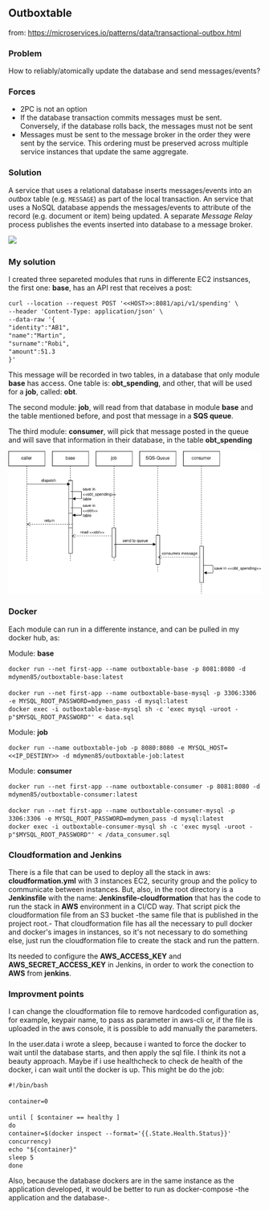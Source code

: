 ## Outboxtable

from: https://microservices.io/patterns/data/transactional-outbox.html

### Problem
How to reliably/atomically update the database and send messages/events?

### Forces
-   2PC is not an option
-   If the database transaction commits messages must be sent. Conversely, if the database rolls back, the messages must not be sent
-   Messages must be sent to the message broker in the order they were sent by the service. This ordering must be preserved across multiple service instances that update the same aggregate.

### Solution
A service that uses a relational database inserts messages/events into an _outbox_ table (e.g. `MESSAGE`) as part of the local transaction. An service that uses a NoSQL database appends the messages/events to attribute of the record (e.g. document or item) being updated. A separate _Message Relay_ process publishes the events inserted into database to a message broker.

![](https://microservices.io/i/patterns/data/ReliablePublication.png)

### My solution

I created three separeted modules that runs in differente EC2 instsances, the first one: **base**, has an API rest that receives a post:
```
curl --location --request POST '<<HOST>>:8081/api/v1/spending' \
--header 'Content-Type: application/json' \
--data-raw '{
"identity":"AB1",
"name":"Martin",
"surname":"Robi",
"amount":51.3
}'

```

This message will be recorded in two tables, in a database that only module **base** has access. One table is: **obt_spending**, and other, that will be used for a **job**, called: **obt**.

The second module: **job**, will read from that database in module **base** and the table mentioned before, and post that message in a **SQS queue**. 

The third module: **consumer**, will pick that message posted in the queue and will save that information in their database, in the table **obt_spending**

![](https://github.com/mdymen85/outboxtable/blob/main/outboxtable.drawio.png)

### Docker

Each module can run in a differente instance, and can be pulled in my docker hub, as:

Module: **base**
    
    docker run --net first-app --name outboxtable-base -p 8081:8080 -d mdymen85/outboxtable-base:latest
    
    docker run --net first-app --name outboxtable-base-mysql -p 3306:3306 -e MYSQL_ROOT_PASSWORD=mdymen_pass -d mysql:latest
    docker exec -i outboxtable-base-mysql sh -c 'exec mysql -uroot -p"$MYSQL_ROOT_PASSWORD"' < data.sql
    
Module: **job**
    
    docker run --name outboxtable-job -p 8080:8080 -e MYSQL_HOST=<<IP_DESTINY>> -d mdymen85/outboxtable-job:latest

Module: **consumer**
    
    docker run --net first-app --name outboxtable-consumer -p 8081:8080 -d mdymen85/outboxtable-consumer:latest
        
    docker run --net first-app --name outboxtable-consumer-mysql -p 3306:3306 -e MYSQL_ROOT_PASSWORD=mdymen_pass -d mysql:latest
    docker exec -i outboxtable-consumer-mysql sh -c 'exec mysql -uroot -p"$MYSQL_ROOT_PASSWORD"' < /data_consumer.sql



### Cloudformation and Jenkins

There is a file that can be used to deploy all the stack in aws: **cloudformation.yml** with 3 instances EC2, security group and the policy to communicate between instances. But, also, in the root directory is a **Jenkinsfile** with the name: **Jenkinsfile-cloudformation** that has the code to run the stack in **AWS** environment in a CI/CD way. That script pick the cloudformation file from an S3 bucket -the same file that is published in the project root.- That cloudformation file has all the necessary to pull docker and docker's images in instances, so it's not necessary to do something else, just run the cloudformation file to create the stack and run the pattern.

Its needed to configure the **AWS_ACCESS_KEY** and **AWS_SECRET_ACCESS_KEY** in Jenkins, in order to work the conection to **AWS** from **jenkins**.


### Improvment points

I can change the cloudformation file to remove hardcoded configuration as, for example, keypair name, to pass as parameter in aws-cli or, if the file is uploaded in the aws console, it is possible to add manually the parameters.

In the user.data i wrote a sleep, because i wanted to force the docker to wait until the database starts, and then apply the sql file. I think its not a beauty approach. Maybe if i use healthcheck to check de health of the docker, i can wait until the docker is up. This might be do the job:


```
#!/bin/bash

container=0

until [ $container == healthy ]
do
container=$(docker inspect --format='{{.State.Health.Status}}' concurrency)
echo "${container}"
sleep 5
done
```

Also, because the database dockers are in the same instance as the application developed, it would be better to run as docker-compose -the application and the database-.

